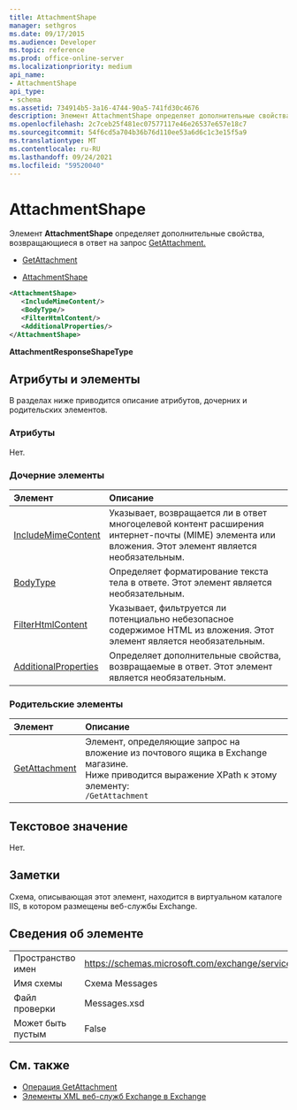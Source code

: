 ```yaml
---
title: AttachmentShape
manager: sethgros
ms.date: 09/17/2015
ms.audience: Developer
ms.topic: reference
ms.prod: office-online-server
ms.localizationpriority: medium
api_name:
- AttachmentShape
api_type:
- schema
ms.assetid: 734914b5-3a16-4744-90a5-741fd30c4676
description: Элемент AttachmentShape определяет дополнительные свойства, возвращающиеся в ответ на запрос GetAttachment.
ms.openlocfilehash: 2c7ceb25f481ec07577117e46e26537e657e18c7
ms.sourcegitcommit: 54f6cd5a704b36b76d110ee53a6d6c1c3e15f5a9
ms.translationtype: MT
ms.contentlocale: ru-RU
ms.lasthandoff: 09/24/2021
ms.locfileid: "59520040"
---
```

# <a name="attachmentshape"></a>AttachmentShape

Элемент **AttachmentShape** определяет дополнительные свойства, возвращающиеся в ответ на запрос [GetAttachment.](getattachment.md) 
  
- [GetAttachment](getattachment.md)
  
- [AttachmentShape](attachmentshape.md)
  
```xml
<AttachmentShape>
   <IncludeMimeContent/>
   <BodyType/>
   <FilterHtmlContent/>
   <AdditionalProperties/>
</AttachmentShape>
```

 **AttachmentResponseShapeType**
## <a name="attributes-and-elements"></a>Атрибуты и элементы

В разделах ниже приводится описание атрибутов, дочерних и родительских элементов.
  
### <a name="attributes"></a>Атрибуты

Нет.
  
### <a name="child-elements"></a>Дочерние элементы

|**Элемент**|**Описание**|
|:-----|:-----|
|[IncludeMimeContent](includemimecontent.md) <br/> |Указывает, возвращается ли в ответ многоцелевой контент расширения интернет-почты (MIME) элемента или вложения. Этот элемент является необязательным.  <br/> |
|[BodyType](bodytype.md) <br/> |Определяет форматирование текста тела в ответе. Этот элемент является необязательным.  <br/> |
|[FilterHtmlContent](filterhtmlcontent.md) <br/> |Указывает, фильтруется ли потенциально небезопасное содержимое HTML из вложения. Этот элемент является необязательным.  <br/> |
|[AdditionalProperties](additionalproperties.md) <br/> |Определяет дополнительные свойства, возвращаемые в ответ. Этот элемент является необязательным.  <br/> |
   
### <a name="parent-elements"></a>Родительские элементы

|**Элемент**|**Описание**|
|:-----|:-----|
|[GetAttachment](getattachment.md) <br/> |Элемент, определяющие запрос на вложение из почтового ящика в Exchange магазине.  <br/> Ниже приводится выражение XPath к этому элементу:  <br/>  `/GetAttachment` <br/> |
   
## <a name="text-value"></a>Текстовое значение

Нет.
  
## <a name="remarks"></a>Заметки

Схема, описывающая этот элемент, находится в виртуальном каталоге IIS, в котором размещены веб-службы Exchange.
  
## <a name="element-information"></a>Сведения об элементе

|||
|:-----|:-----|
|Пространство имен  <br/> |https://schemas.microsoft.com/exchange/services/2006/messages  <br/> |
|Имя схемы  <br/> |Схема Messages  <br/> |
|Файл проверки  <br/> |Messages.xsd  <br/> |
|Может быть пустым  <br/> |False  <br/> |
   
## <a name="see-also"></a>См. также

- [Операция GetAttachment](getattachment-operation.md)
- [Элементы XML веб-служб Exchange в Exchange](ews-xml-elements-in-exchange.md)

